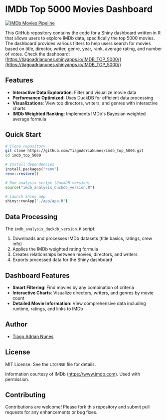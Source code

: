 # IMDb Top 5000 Movies Dashboard

[![IMDb Movies Pipeline](https://github.com/TiagoAdriaNunes/imdb_top_5000/actions/workflows/imdb-pipeline.yml/badge.svg)](https://github.com/TiagoAdriaNunes/imdb_top_5000/actions/workflows/imdb-pipeline.yml)

This GitHub repository contains the code for a Shiny dashboard written in R that allows users to explore IMDb data, specifically the top 5000 movies. The dashboard provides various filters to help users search for movies based on title, director, writer, genre, year, rank, average rating, and number of votes. Check the dashboard: [https://tiagoadrianunes.shinyapps.io/IMDB_TOP_5000/](https://tiagoadrianunes.shinyapps.io/IMDB_TOP_5000/)

## Features

- **Interactive Data Exploration**: Filter and visualize movie data
- **Performance Optimized**: Uses DuckDB for efficient data processing
- **Visualizations**: View top directors, writers, and genres with interactive charts
- **IMDb Weighted Ranking**: Implements IMDb's Bayesian weighted average formula

## Quick Start

```bash
# Clone repository
git clone https://github.com/TiagoAdriaNunes/imdb_top_5000.git
cd imdb_top_5000

# Install dependencies
install.packages("renv")
renv::restore()

# Run analysis script (DuckDB version)
source("imdb_analysis_duckdb_version.R")

# Launch Shiny app
shiny::runApp("./app/app.R")
```

## Data Processing

The `imdb_analysis_duckdb_version.R` script:
1. Downloads and processes IMDb datasets (title basics, ratings, crew info)
2. Applies the IMDb weighted rating formula
3. Creates relationships between movies, directors, and writers
4. Exports processed data for the Shiny dashboard

## Dashboard Features

- **Smart Filtering**: Find movies by any combination of criteria
- **Interactive Charts**: Visualize directors, writers, and genres by movie count
- **Detailed Movie Information**: View comprehensive data including runtime, ratings, and links to IMDb

## Author

- [Tiago Adrian Nunes](https://www.linkedin.com/in/tiagoadrianunes/)

## License

MIT License. See the `LICENSE` file for details.

Information courtesy of IMDb (https://www.imdb.com). Used with permission.

## Contributing

Contributions are welcome! Please fork this repository and submit pull requests for any enhancements or bug fixes.
